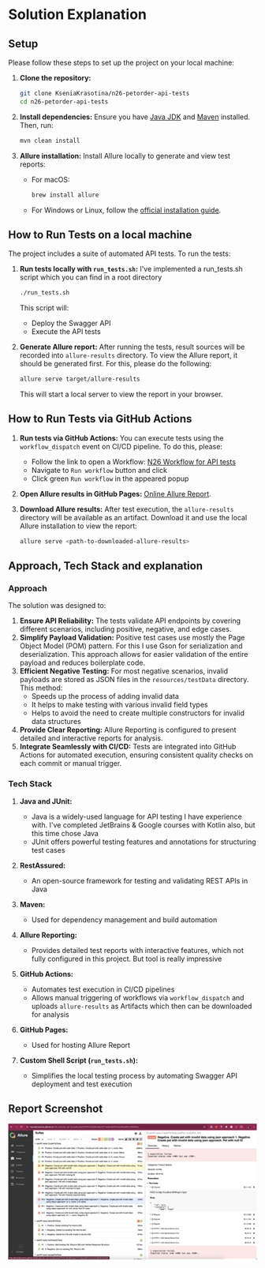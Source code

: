 # Solution Explanation

## Setup

Please follow these steps to set up the project on your local machine:

1. **Clone the repository:**
   ```bash
   git clone KseniaKrasotina/n26-petorder-api-tests
   cd n26-petorder-api-tests
   ```

2. **Install dependencies:**
   Ensure you have [Java JDK](https://www.oracle.com/java/technologies/javase-downloads.html) and [Maven](https://maven.apache.org/) installed. Then, run:
   ```bash
   mvn clean install
   ```

3. **Allure installation:**
   Install Allure locally to generate and view test reports:
    - For macOS:
      ```bash
      brew install allure
      ```
    - For Windows or Linux, follow the [official installation guide](https://docs.qameta.io/allure/#_installing_a_commandline).

## How to Run Tests on a local machine

The project includes a suite of automated API tests. To run the tests:

1. **Run tests locally with `run_tests.sh`:**
   I've implemented a run_tests.sh script which you can find in a root directory
   ```bash
   ./run_tests.sh
   ```
   This script will:
    - Deploy the Swagger API
    - Execute the API tests


2. **Generate Allure report:**
   After running the tests, result sources will be recorded into `allure-results` directory. 
To view the Allure report, it should be generated first. For this, please do the following:
   ```bash
   allure serve target/allure-results
   ```
   This will start a local server to view the report in your browser.


## How to Run Tests via GitHub Actions
1. **Run tests via GitHub Actions:**
   You can execute tests using the `workflow_dispatch` event on CI/CD pipeline. To do this, please:
   - Follow the link to open a Workflow: [N26 Workflow for API tests](https://github.com/KseniaKrasotina/n26-petorder-api-tests/actions/workflows/tests-gh-pages.yml)
   - Navigate to `Run workflow` button and click
   - Click green `Run workflow` in the appeared popup

2. **Open Allure results in GitHub Pages:** [Online Allure Report](https://kseniakrasotina.github.io/n26-petorder-api-tests/).
3. **Download Allure results:**
   After test execution, the `allure-results` directory will be available as an artifact. Download it and use the local Allure installation to view the report:
   ```bash
   allure serve <path-to-downloaded-allure-results>
   ```

## Approach, Tech Stack and explanation

### Approach

The solution was designed to:

1. **Ensure API Reliability:** The tests validate API endpoints by covering different scenarios, including positive, negative, and edge cases.
2. **Simplify Payload Validation:** Positive test cases use mostly the Page Object Model (POM) pattern. For this I use Gson for serialization and deserialization. This approach allows for easier validation of the entire payload and reduces boilerplate code.
3. **Efficient Negative Testing:** For most negative scenarios, invalid payloads are stored as JSON files in the `resources/testData` directory. This method:
    - Speeds up the process of adding invalid data
    - It helps to make testing with various invalid field types
    - Helps to avoid the need to create multiple constructors for invalid data structures
4. **Provide Clear Reporting:** Allure Reporting is configured to present detailed and interactive reports for analysis.
5. **Integrate Seamlessly with CI/CD:** Tests are integrated into GitHub Actions for automated execution, ensuring consistent quality checks on each commit or manual trigger.

### Tech Stack

1. **Java and JUnit:**
    - Java is a widely-used language for API testing I have experience with. I've completed JetBrains & Google courses with Kotlin also, but this time chose Java 
    - JUnit offers powerful testing features and annotations for structuring test cases

2. **RestAssured:**
    - An open-source framework for testing and validating REST APIs in Java

3. **Maven:**
    - Used for dependency management and build automation

4. **Allure Reporting:**
    - Provides detailed test reports with interactive features, which not fully configured in this project. But tool is really impressive

5. **GitHub Actions:**
    - Automates test execution in CI/CD pipelines
    - Allows manual triggering of workflows via `workflow_dispatch` and uploads `allure-results` as Artifacts which then can be downloaded for analysis

6. **GitHub Pages:**
   - Used for hosting Allure Report

7. **Custom Shell Script (`run_tests.sh`):**
    - Simplifies the local testing process by automating Swagger API deployment and test execution

## Report Screenshot
[![Report Screenshot](./assets/allure_report_screenshot.png)](https://kseniakrasotina.github.io/n26-petorder-api-tests/#suites/07679c762d60c9ee7477ad5ac6d91c9c/c60aa8bcf786356c/)
